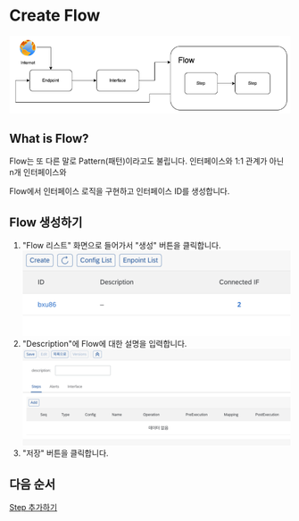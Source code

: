 # Create Flow

![Image](./assets/eai_flow.png)

## What is Flow?

Flow는 또 다른 말로 Pattern(패턴)이라고도 불립니다. 인터페이스와 1:1 관계가 아닌 n개 인터페이스와 

Flow에서 인터페이스 로직을 구현하고 인터페이스 ID를 생성합니다.

## Flow 생성하기

1. "Flow 리스트" 화면으로 들어가서 "생성" 버튼을 클릭합니다.
    ![Image](./assets/eai_flow_list.png)
2. "Description"에 Flow에 대한 설명을 입력합니다.
    ![Image](./assets/eai_create_flow.png)
3. "저장" 버튼을 클릭합니다.

## 다음 순서

[Step 추가하기](./add_step.md)
